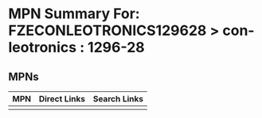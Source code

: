 



# MPN Summary For: FZECONLEOTRONICS129628 > con-leotronics : 1296-28

## MPNs
  

|MPN|Direct Links|Search Links|
| :--- | :--- | :--- |
||||
